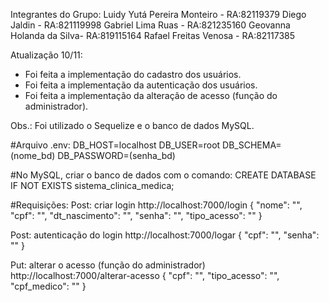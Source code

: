 Integrantes do Grupo:
Luidy Yutá Pereira Monteiro - RA:82119379
Diego Jaldin - RA:821119998
Gabriel Lima Ruas - RA:821235160
Geovanna Holanda da Silva- RA:819115164
Rafael Freitas Venosa - RA:82117385

Atualização 10/11:
- Foi feita a implementação do cadastro dos usuários.
- Foi feita a implementação da autenticação dos usuários.
- Foi feita a implementação da alteração de acesso (função do administrador).

Obs.: Foi utilizado o Sequelize e o banco de dados MySQL.

#Arquivo .env:
DB_HOST=localhost
DB_USER=root
DB_SCHEMA=(nome_bd)
DB_PASSWORD=(senha_bd)

#No MySQL, criar o banco de dados com o comando:
CREATE DATABASE IF NOT EXISTS sistema_clinica_medica;

#Requisições:
Post: criar login
http://localhost:7000/login
{
  "nome": "",
  "cpf": "",
  "dt_nascimento": "",
  "senha": "",
  "tipo_acesso": ""
}

Post: autenticação do login
http://localhost:7000/logar
{
  "cpf": "",
  "senha": ""
}

Put: alterar o acesso (função do administrador)
http://localhost:7000/alterar-acesso
{
  "cpf": "",
  "tipo_acesso": "",
  "cpf_medico": ""
}
